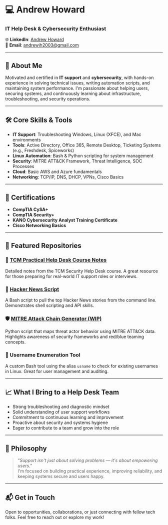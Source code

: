 # 💻 Andrew Howard  
### IT Help Desk & Cybersecurity Enthusiast  

🌐 **LinkedIn**: [Andrew Howard](https://www.linkedin.com/in/andrew-howard-8238092a3)  
📧 **Email**: andrewih2003@gmail.com  

---

## 🚀 About Me  
Motivated and certified in **IT support** and **cybersecurity**, with hands-on experience in solving technical issues, writing automation scripts, and maintaining system performance. I'm passionate about helping users, securing systems, and continuously learning about infrastructure, troubleshooting, and security operations.

---

## 🛠 Core Skills & Tools  
- **IT Support**: Troubleshooting Windows, Linux (XFCE), and Mac environments  
- **Tools**: Active Directory, Office 365, Remote Desktop, Ticketing Systems (e.g., Freshdesk, Spiceworks)  
- **Linux Automation**: Bash & Python scripting for system management  
- **Security**: MITRE ATT&CK Framework, Threat Intelligence, SOC Processes  
- **Cloud**: Basic AWS and Azure fundamentals  
- **Networking**: TCP/IP, DNS, DHCP, VPNs, Cisco Basics  

---

## 📜 Certifications  
- **CompTIA CySA+**  
- **CompTIA Security+**  
- **KANO Cybersecurity Analyst Training Certificate**  
- **Cisco Networking Basics**  

---

## 📁 Featured Repositories  

### 🧠 [TCM Practical Help Desk Course Notes](https://github.com/NightShade8/TCM-HelpDesk)  
Detailed notes from the TCM Security Help Desk course. A great resource for those preparing for real-world IT support roles or interviews.

### 📰 [Hacker News Script](https://github.com/NightShade8/Hacker-News-Script)  
A Bash script to pull the top Hacker News stories from the command line. Demonstrates shell scripting and API skills.

### 🛡️ [MITRE Attack Chain Generator (WIP)](https://github.com/NightShade8/mitre-attack-chain)  
Python script that maps threat actor behavior using MITRE ATT&CK data. Highlights awareness of security frameworks and red/blue teaming concepts.

### 🧾 Username Enumeration Tool  
A custom Bash tool using the alias `usname` to check for existing usernames in Linux. Great for user management and auditing.

---

## 📈 What I Bring to a Help Desk Team  
- Strong troubleshooting and diagnostic mindset  
- Solid understanding of user support workflows  
- Commitment to continuous learning and improvement  
- Proactive about security and systems hygiene  
- Eager to contribute to a team and grow into the role  

---

## 🧠 Philosophy  
> *"Support isn't just about solving problems — it's about empowering users."*  
I'm focused on building practical experience, improving reliability, and keeping systems secure and users happy.

---

## 📬 Get in Touch  
Open to opportunities, collaborations, or just connecting with fellow tech folks. Feel free to reach out or explore my work!
